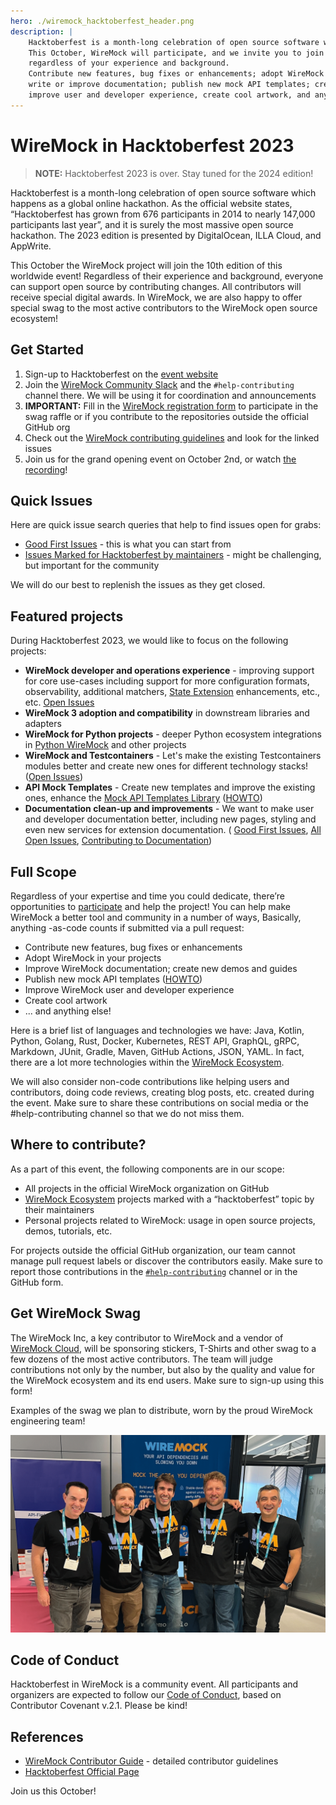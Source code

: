```yaml
---
hero: ./wiremock_hacktoberfest_header.png
description: |
    Hacktoberfest is a month-long celebration of open source software which happens as a global online hackathon.
    This October, WireMock will participate, and we invite you to join us,
    regardless of your experience and background.
    Contribute new features, bug fixes or enhancements; adopt WireMock in your projects;
    write or improve documentation; publish new mock API templates; create new demos;
    improve user and developer experience, create cool artwork, and anything else!
---
```


# WireMock in Hacktoberfest 2023

> **NOTE:**
> Hacktoberfest 2023 is over.
> Stay tuned for the 2024 edition!

Hacktoberfest is a month-long celebration of open source software which happens as a global online hackathon.
As the official website states, “Hacktoberfest has grown from 676 participants in 2014 to nearly 147,000 participants last year”,
and it is surely the most massive open source hackathon.
The 2023 edition is presented by DigitalOcean, ILLA Cloud, and AppWrite.

This October the WireMock project will join the 10th edition of this worldwide event!
Regardless of their experience and background, everyone can support open source by contributing changes.
All contributors will receive special digital awards.
In WireMock, we are also happy to offer special swag to the most active contributors to the WireMock open source ecosystem!

## Get Started

1. Sign-up to Hacktoberfest on the [event website](https://hacktoberfest.com/)
2. Join the [WireMock Community Slack](https://slack.wiremock.org/) and the `#help-contributing` channel there.
   We will be using it for coordination and announcements
3. **IMPORTANT:** Fill in the [WireMock registration form](https://docs.google.com/forms/d/e/1FAIpQLSeBiJSYV4PNFYOH1Jo9PSheOYKxqV2NJE3LELL9a_fYq4fpfw/viewform?usp=sf_link)
   to participate in the swag raffle or
   if you contribute to the repositories outside the official GitHub org
4. Check out the [WireMock contributing guidelines](../../participate) and look for the linked issues
5. Join us for the grand opening event on October 2nd, or watch [the recording](https://www.youtube.com/watch?v=7V_GLLsVQQM)!

## Quick Issues

Here are quick issue search queries that help to find issues open for grabs:

- [Good First Issues](https://github.com/search?q=org%3Awiremock+label%3A%22good+first+issue%22+is%3Aissue+is%3Aopen+&type=issues&s=&o=desc) - this is what you can start from
- [Issues Marked for Hacktoberfest by maintainers](https://github.com/search?q=org%3Awiremock+label%3Ahacktoberfest%2C%22help+wanted%22+is%3Aissue+is%3Aopen+&type=issues&s=&o=desc) - might be challenging, but important for the community

We will do our best to replenish the issues as they get closed.

## Featured projects

During Hacktoberfest 2023, we would like to focus on the following projects:

- **WireMock developer and operations experience** -
  improving support for core use-cases including support for more configuration formats,
  observability, additional matchers, [State Extension](https://github.com/wiremock/wiremock-extension-state) enhancements, etc., etc.
  [Open Issues](https://github.com/search?q=org%3Awiremock+label%3Ahacktoberfest%2C%22help+wanted%22+is%3Aissue+is%3Aopen+repo%3Awiremock&type=issues&s=&o=desc)
- **WireMock 3 adoption and compatibility** in downstream libraries and adapters
- **WireMock for Python projects** - deeper Python ecosystem integrations in
  [Python WireMock](https://github.com/wiremock/python-wiremock/)
  and other projects
- **WireMock and Testcontainers** -
  Let's make the existing Testcontainers modules better and create new ones for different technology stacks!
  ([Open Issues](https://github.com/search?q=org%3Awiremock+is%3Aissue+is%3Aopen+label%3Atestcontainers++&type=issues&s=&o=desc))
- **API Mock Templates** - Create new templates and improve the existing ones,
  enhance the [Mock API Templates Library](https://library.wiremock.org/) ([HOWTO](https://www.wiremock.io/post/how-to-contributing-to-wiremock-api-templates-library))
- **Documentation clean-up and improvements** - We want to make user and developer documentation better,
  including new pages, styling and even new services for extension documentation.
  ( [Good First Issues](https://github.com/search?q=org%3Awiremock+is%3Aissue+is%3Aopen++label%3Adocumentation+label%3A%22good+first+issue%22+&type=issues&s=&o=desc),
    [All Open Issues](https://github.com/search?q=org%3Awiremock+label%3Adocumentation+is%3Aissue+is%3Aopen+&type=issues&s=&o=desc),
    [Contributing to Documentation](https://github.com/wiremock/community/tree/main/contributing#contributing-to-documentation))

## Full Scope

Regardless of your expertise and time you could dedicate, there’re opportunities to [participate](../../participate) and help the project!
You can help make WireMock a better tool and community in a number of ways, Basically, anything -as-code counts if submitted via a pull request:

- Contribute new features, bug fixes or enhancements
- Adopt WireMock in your projects
- Improve WireMock documentation; create new demos and guides
- Publish new mock API templates ([HOWTO](https://www.wiremock.io/post/how-to-contributing-to-wiremock-api-templates-library))
- Improve WireMock user and developer experience
- Create cool artwork
- ... and anything else!

Here is a brief list of languages and technologies we have:
Java, Kotlin, Python, Golang, Rust, Docker, Kubernetes, REST API, GraphQL, gRPC,
Markdown, JUnit, Gradle, Maven, GitHub Actions, JSON, YAML.
In fact, there are a lot more technologies within the
[WireMock Ecosystem](https://github.com/wiremock/ecosystem).

We will also consider non-code contributions like helping users and contributors, doing code reviews, creating blog posts, etc. created during the event. Make sure to share these contributions on social media or the #help-contributing channel so that we do not miss them.

## Where to contribute?

As a part of this event, the following components are in our scope:

- All projects in the official WireMock organization on GitHub
- [WireMock Ecosystem](https://github.com/wiremock/ecosystem) projects
  marked with a “hacktoberfest” topic by their maintainers
- Personal projects related to WireMock: usage in open source projects, demos, tutorials, etc.

For projects outside the official GitHub organization,
our team cannot manage pull request labels or discover the contributors easily.
Make sure to report those contributions in the [`#help-contributing`](https://slack.wiremock.org/) channel or in the GitHub form.

## Get WireMock Swag

The WireMock Inc, a key contributor to WireMock and a vendor of
[WireMock Cloud](https://www.wiremock.io/product),
will be sponsoring stickers, T-Shirts and other swag to a few dozens of the most active contributors.
The team will judge contributions not only by the number, but also by the quality
and value for the WireMock ecosystem and its end users.
Make sure to sign-up using this form!

Examples of the swag we plan to distribute,
worn by the proud WireMock engineering team!

![Hacktoberfest Header](./wiremock_tshirts.png)

## Code of Conduct

Hacktoberfest in WireMock is a community event.
All participants and organizers are expected to follow our
[Code of Conduct](https://github.com/wiremock/.github/blob/main/CODE_OF_CONDUCT.md),
based on Contributor Covenant v.2.1.
Please be kind!

## References

- [WireMock Contributor Guide](https://wiremock.org/participate) -
  detailed contributor guidelines
- [Hacktoberfest Official Page](https://hacktoberfest.com/)

Join us this October!
